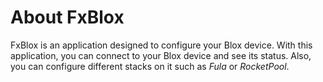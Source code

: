 # About FxBlox
FxBlox is an application designed to configure your Blox device. With this application, you can connect to your Blox device and see its status. 
Also, you can configure different stacks on it such as *Fula* or *RocketPool*.

